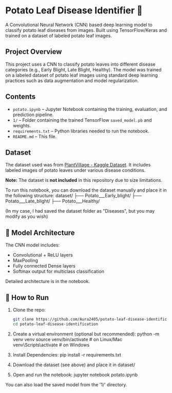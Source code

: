 # Potato Leaf Disease Identifier 🌿

A Convolutional Neural Network (CNN) based deep learning model to classify potato leaf diseases from images. Built using TensorFlow/Keras and trained on a dataset of labeled potato leaf images.

## Project Overview

This project uses a CNN to classify potato leaves into different disease categories (e.g., Early Blight, Late Blight, Healthy). The model was trained on a labeled dataset of potato leaf images using standard deep learning practices such as data augmentation and model regularization.

## Contents

- `potato.ipynb` – Jupyter Notebook containing the training, evaluation, and prediction pipeline.
- `1/` – Folder containing the trained TensorFlow `saved_model.pb` and weights.
- `requirements.txt` – Python libraries needed to run the notebook.
- `README.md` – This file.

## Dataset

The dataset used was from [PlantVillage - Kaggle Dataset](https://www.kaggle.com/datasets/emmarex/plantdisease). It includes labeled images of potato leaves under various disease conditions.

**Note:** The dataset is **not included** in this repository due to size limitations.

To run this notebook, you can download the dataset manually and place it in the following structure:
dataset/
├── Potato___Early_blight/
├── Potato___Late_blight/
├── Potato___Healthy/

(In my case, I had saved the dataset folder as "Diseases", but you may modify as you wish)


## 🧠 Model Architecture

The CNN model includes:
- Convolutional + ReLU layers
- MaxPooling
- Fully connected Dense layers
- Softmax output for multiclass classification

Detailed architecture is in the notebook.

## 🚀 How to Run

1. Clone the repo:
   ```bash
   git clone https://github.com/Aura2405/potato-leaf-disease-identification.git
   cd potato-leaf-disease-identification
   
2. Create a virtual environment (optional but recommended):
   python -m venv venv
   source venv/bin/activate  # on Linux/Mac
   venv\Scripts\activate     # on Windows

3. Install Dependencies:
   pip install -r requirements.txt

4. Download the dataset (see above) and place it in dataset/ 

5. Open and run the notebook:
   jupyter notebook potato.ipynb

You can also load the saved model from the '1/' directory.  
